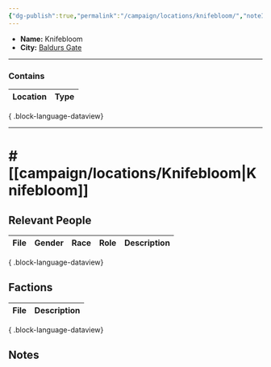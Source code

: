 ```yaml
---
{"dg-publish":true,"permalink":"/campaign/locations/knifebloom/","noteIcon":"","created":"2025-10-26T12:58:03.101-07:00","updated":"2025-10-27T22:21:27.582-07:00"}
---
```


<p><span><ul>
<li dir="auto"><strong>Name:</strong> Knifebloom</li>
<li dir="auto"><strong>City:</strong> <a data-tooltip-position="top" aria-label="campaign/locations/Baldurs Gate.md" data-href="campaign/locations/Baldurs Gate.md" href="campaign/locations/Baldurs Gate.md" class="internal-link" target="_blank" rel="noopener nofollow">Baldurs Gate</a></li>
</ul></span></p>

---

### Contains
| Location | Type |
| -------- | ---- |

{ .block-language-dataview}

---

# # [[campaign/locations/Knifebloom\|Knifebloom]]


## Relevant People
| File | Gender | Race | Role | Description |
| ---- | ------ | ---- | ---- | ----------- |

{ .block-language-dataview}

## Factions
| File | Description |
| ---- | ----------- |

{ .block-language-dataview}

## Notes

